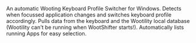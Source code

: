 An automatic Wooting Keyboard Profile Switcher for Windows. Detects when focussed application changes and switches keyboard profile accordingly. Pulls data from the keyboard and the Wootility local database (Wootility can't be running when WootShifter starts!). Automatically lists running Apps for easy selection.
